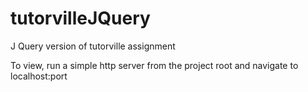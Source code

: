# tutorvilleJQuery
J Query version of tutorville assignment

To view, run a simple http server from the project root and navigate to localhost:port
